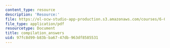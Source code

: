 ```yaml
---
content_type: resource
description: 'Resource:'
file: https://ol-ocw-studio-app-production.s3.amazonaws.com/courses/6-004-computation-structures-spring-2017/97fc8d99b83bba6747db963df8585531_compilation_answers.pdf
file_type: application/pdf
resourcetype: Document
title: compilation_answers
uid: 97fc8d99-b83b-ba67-47db-963df8585531
---
```

